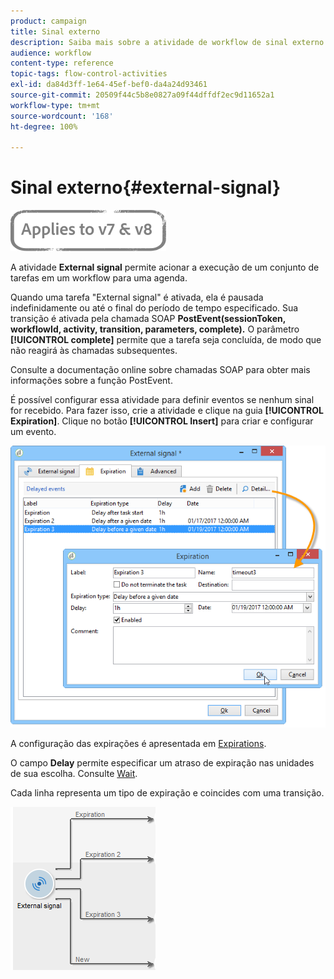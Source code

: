 ```yaml
---
product: campaign
title: Sinal externo
description: Saiba mais sobre a atividade de workflow de sinal externo
audience: workflow
content-type: reference
topic-tags: flow-control-activities
exl-id: da84d3ff-1e64-45ef-bef0-da4a24d93461
source-git-commit: 20509f44c5b8e0827a09f44dffdf2ec9d11652a1
workflow-type: tm+mt
source-wordcount: '168'
ht-degree: 100%

---
```


# Sinal externo{#external-signal}

![](../../assets/common.svg)

A atividade **External signal** permite acionar a execução de um conjunto de tarefas em um workflow para uma agenda.

Quando uma tarefa &quot;External signal&quot; é ativada, ela é pausada indefinidamente ou até o final do período de tempo especificado. Sua transição é ativada pela chamada SOAP **PostEvent(sessionToken, workflowId, activity, transition, parameters, complete).** O parâmetro **[!UICONTROL complete]** permite que a tarefa seja concluída, de modo que não reagirá às chamadas subsequentes.

Consulte a documentação online sobre chamadas SOAP para obter mais informações sobre a função PostEvent.

É possível configurar essa atividade para definir eventos se nenhum sinal for recebido. Para fazer isso, crie a atividade e clique na guia **[!UICONTROL Expiration]**. Clique no botão **[!UICONTROL Insert]** para criar e configurar um evento.

![](assets/edit_signal.png)

A configuração das expirações é apresentada em [Expirations](defining-approvals.md).

O campo **Delay** permite especificar um atraso de expiração nas unidades de sua escolha. Consulte [Wait](wait.md).

Cada linha representa um tipo de expiração e coincides com uma transição.

![](assets/external_sign_diag.png)
